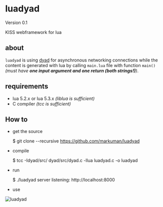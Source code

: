 # luadyad

Version 0.1

KISS webframework for lua

## about

`luadyad` is using [dyad](https://github.com/rxi/dyad) for asynchronous networking connections while the content is generated with lua by calling `main.lua` file with function `main()` _(must have **one input argument and one return (both strings!)**)_.

## requirements

* lua 5.2.x or lua 5.3.x _(liblua is sufficient)_
* C compiler _(tcc is sufficient)_


## How to

* get the source

    $ git clone --recursive https://github.com/markuman/luadyad

* compile

    $ tcc -Idyad/src/ dyad/src/dyad.c -llua luadyad.c -o luadyad

* run

    $ ./luadyad
    server listening: http://localhost:8000

* use

![luadyad](https://raw.githubusercontent.com/markuman/luadyad/master/doc/helloworld.jpg "luadyad hello world")


